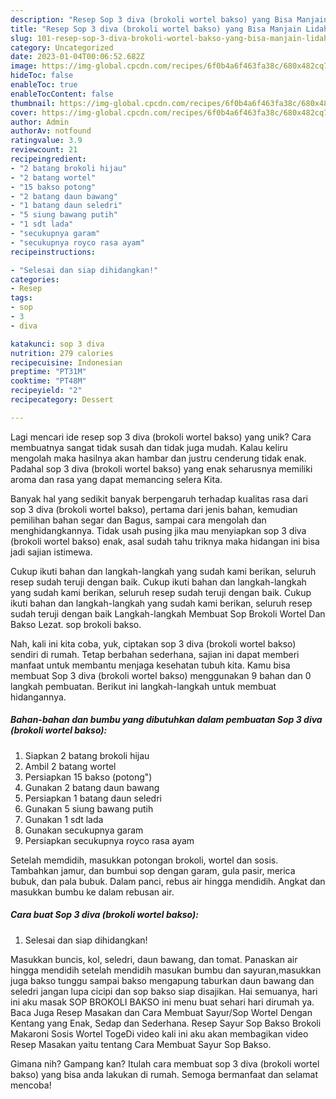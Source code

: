```yaml
---
description: "Resep Sop 3 diva (brokoli wortel bakso) yang Bisa Manjain Lidah"
title: "Resep Sop 3 diva (brokoli wortel bakso) yang Bisa Manjain Lidah"
slug: 101-resep-sop-3-diva-brokoli-wortel-bakso-yang-bisa-manjain-lidah
category: Uncategorized
date: 2023-01-04T00:06:52.682Z
image: https://img-global.cpcdn.com/recipes/6f0b4a6f463fa38c/680x482cq70/sop-3-diva-brokoli-wortel-bakso-foto-resep-utama.jpg
hideToc: false
enableToc: true
enableTocContent: false
thumbnail: https://img-global.cpcdn.com/recipes/6f0b4a6f463fa38c/680x482cq70/sop-3-diva-brokoli-wortel-bakso-foto-resep-utama.jpg
cover: https://img-global.cpcdn.com/recipes/6f0b4a6f463fa38c/680x482cq70/sop-3-diva-brokoli-wortel-bakso-foto-resep-utama.jpg
author: Admin
authorAv: notfound
ratingvalue: 3.9
reviewcount: 21
recipeingredient:
- "2 batang brokoli hijau"
- "2 batang wortel"
- "15 bakso potong"
- "2 batang daun bawang"
- "1 batang daun seledri"
- "5 siung bawang putih"
- "1 sdt lada"
- "secukupnya garam"
- "secukupnya royco rasa ayam"
recipeinstructions:

- "Selesai dan siap dihidangkan!"
categories:
- Resep
tags:
- sop
- 3
- diva

katakunci: sop 3 diva 
nutrition: 279 calories
recipecuisine: Indonesian
preptime: "PT31M"
cooktime: "PT48M"
recipeyield: "2"
recipecategory: Dessert

---
```





Lagi mencari ide resep sop 3 diva (brokoli wortel bakso) yang unik? Cara membuatnya sangat tidak susah dan tidak juga mudah. Kalau keliru mengolah maka hasilnya akan hambar dan justru cenderung tidak enak. Padahal sop 3 diva (brokoli wortel bakso) yang enak seharusnya memiliki aroma dan rasa yang dapat memancing selera Kita.





Banyak hal yang sedikit banyak berpengaruh terhadap kualitas rasa dari sop 3 diva (brokoli wortel bakso), pertama dari jenis bahan, kemudian pemilihan bahan segar dan Bagus, sampai cara mengolah dan menghidangkannya. Tidak usah pusing jika mau menyiapkan sop 3 diva (brokoli wortel bakso) enak,      asal sudah tahu triknya maka hidangan ini bisa jadi sajian istimewa.














Cukup ikuti bahan dan langkah-langkah yang sudah kami berikan, seluruh resep sudah teruji dengan baik. Cukup ikuti bahan dan langkah-langkah yang sudah kami berikan, seluruh resep sudah teruji dengan baik. Cukup ikuti bahan dan langkah-langkah yang sudah kami berikan, seluruh resep sudah teruji dengan baik Langkah-langkah Membuat Sop Brokoli Wortel Dan Bakso Lezat. sop brokoli bakso.






Nah, kali ini kita coba, yuk, ciptakan sop 3 diva (brokoli wortel bakso) sendiri di rumah. Tetap berbahan sederhana, sajian ini dapat memberi manfaat untuk membantu menjaga kesehatan tubuh kita. Kamu bisa membuat Sop 3 diva (brokoli wortel bakso) menggunakan 9 bahan dan 0 langkah pembuatan. Berikut ini langkah-langkah untuk membuat hidangannya.

<!--inarticleads1-->

##### Bahan-bahan dan bumbu yang dibutuhkan dalam pembuatan Sop 3 diva (brokoli wortel bakso):

1. Siapkan 2 batang brokoli hijau
1. Ambil 2 batang wortel
1. Persiapkan 15 bakso (potong&#34;)
1. Gunakan 2 batang daun bawang
1. Persiapkan 1 batang daun seledri
1. Gunakan 5 siung bawang putih
1. Gunakan 1 sdt lada
1. Gunakan secukupnya garam
1. Persiapkan secukupnya royco rasa ayam


Setelah memdidih, masukkan potongan brokoli, wortel dan sosis. Tambahkan jamur, dan bumbui sop dengan garam, gula pasir, merica bubuk, dan pala bubuk. Dalam panci, rebus air hingga mendidih. Angkat dan masukkan bumbu ke dalam rebusan air. 

<!--inarticleads2-->

##### Cara buat Sop 3 diva (brokoli wortel bakso):


1. Selesai dan siap dihidangkan!

Masukkan buncis, kol, seledri, daun bawang, dan tomat. Panaskan air hingga mendidih setelah mendidih masukan bumbu dan sayuran,masukkan juga bakso tunggu sampai bakso mengapung taburkan daun bawang dan seledri jangan lupa cicipi dan sop bakso siap disajikan. Hai semuanya, hari ini aku masak SOP BROKOLI BAKSO ini menu buat sehari hari dirumah ya. Baca Juga Resep Masakan dan Cara Membuat Sayur/Sop Wortel Dengan Kentang yang Enak, Sedap dan Sederhana. Resep Sayur Sop Bakso Brokoli Makaroni Sosis Wortel TogeDi video kali ini aku akan membagikan video Resep Masakan yaitu tentang Cara Membuat Sayur Sop Bakso. 

Gimana nih? Gampang kan? Itulah cara membuat sop 3 diva (brokoli wortel bakso) yang bisa anda lakukan di rumah. Semoga bermanfaat dan selamat mencoba!
